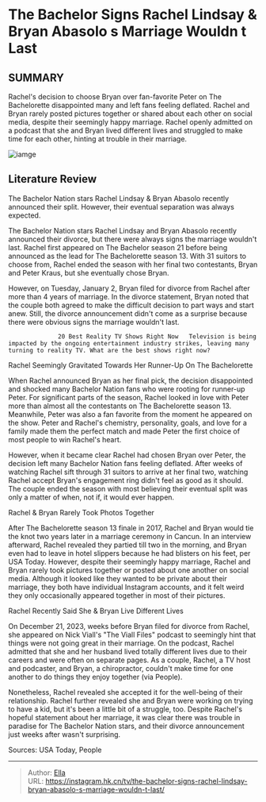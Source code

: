 # The Bachelor Signs Rachel Lindsay &amp; Bryan Abasolo s Marriage Wouldn t Last


## SUMMARY 



  Rachel&#39;s decision to choose Bryan over fan-favorite Peter on The Bachelorette disappointed many and left fans feeling deflated.   Rachel and Bryan rarely posted pictures together or shared about each other on social media, despite their seemingly happy marriage.   Rachel openly admitted on a podcast that she and Bryan lived different lives and struggled to make time for each other, hinting at trouble in their marriage.  

![iamge](https://static1.srcdn.com/wordpress/wp-content/uploads/2024/01/the-bachelor_-signs-rachel-lindsay-bryan-abasolo-s-marriage-wouldn-t-last.jpg)

## Literature Review
The Bachelor Nation stars Rachel Lindsay &amp; Bryan Abasolo recently announced their split. However, their eventual separation was always expected. 




The Bachelor Nation stars Rachel Lindsay and Bryan Abasolo recently announced their divorce, but there were always signs the marriage wouldn&#39;t last. Rachel first appeared on The Bachelor season 21 before being announced as the lead for The Bachelorette season 13. With 31 suitors to choose from, Rachel ended the season with her final two contestants, Bryan and Peter Kraus, but she eventually chose Bryan.




However, on Tuesday, January 2, Bryan filed for divorce from Rachel after more than 4 years of marriage. In the divorce statement, Bryan noted that the couple both agreed to make the difficult decision to part ways and start anew. Still, the divorce announcement didn&#39;t come as a surprise because there were obvious signs the marriage wouldn&#39;t last.

                  20 Best Reality TV Shows Right Now   Television is being impacted by the ongoing entertainment industry strikes, leaving many turning to reality TV. What are the best shows right now?    


 Rachel Seemingly Gravitated Towards Her Runner-Up On The Bachelorette 
          

When Rachel announced Bryan as her final pick, the decision disappointed and shocked many Bachelor Nation fans who were rooting for runner-up Peter. For significant parts of the season, Rachel looked in love with Peter more than almost all the contestants on The Bachelorette season 13. Meanwhile, Peter was also a fan favorite from the moment he appeared on the show. Peter and Rachel&#39;s chemistry, personality, goals, and love for a family made them the perfect match and made Peter the first choice of most people to win Rachel&#39;s heart.




However, when it became clear Rachel had chosen Bryan over Peter, the decision left many Bachelor Nation fans feeling deflated. After weeks of watching Rachel sift through 31 suitors to arrive at her final two, watching Rachel accept Bryan&#39;s engagement ring didn&#39;t feel as good as it should. The couple ended the season with most believing their eventual split was only a matter of when, not if, it would ever happen.



 Rachel &amp; Bryan Rarely Took Photos Together 
         

After The Bachelorette season 13 finale in 2017, Rachel and Bryan would tie the knot two years later in a marriage ceremony in Cancun. In an interview afterward, Rachel revealed they partied till two in the morning, and Bryan even had to leave in hotel slippers because he had blisters on his feet, per USA Today. However, despite their seemingly happy marriage, Rachel and Bryan rarely took pictures together or posted about one another on social media. Although it looked like they wanted to be private about their marriage, they both have individual Instagram accounts, and it felt weird they only occasionally appeared together in most of their pictures.






 Rachel Recently Said She &amp; Bryan Live Different Lives 

 

On December 21, 2023, weeks before Bryan filed for divorce from Rachel, she appeared on Nick Viall&#39;s &#34;The Viall Files&#34; podcast to seemingly hint that things were not going great in their marriage. On the podcast, Rachel admitted that she and her husband lived totally different lives due to their careers and were often on separate pages. As a couple, Rachel, a TV host and podcaster, and Bryan, a chiropractor, couldn&#39;t make time for one another to do things they enjoy together (via People).

Nonetheless, Rachel revealed she accepted it for the well-being of their relationship. Rachel further revealed she and Bryan were working on trying to have a kid, but it&#39;s been a little bit of a struggle, too. Despite Rachel&#39;s hopeful statement about her marriage, it was clear there was trouble in paradise for The Bachelor Nation stars, and their divorce announcement just weeks after wasn&#39;t surprising.




Sources: USA Today, People



---

> Author: [Ella](https://instagram.hk.cn/)  
> URL: https://instagram.hk.cn/tv/the-bachelor-signs-rachel-lindsay-bryan-abasolo-s-marriage-wouldn-t-last/  

